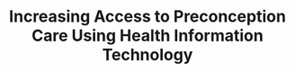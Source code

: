 ---
name: "Increasing Access To Preconception Care"
title: "Increasing Access to Preconception Care Using Health Information Technology"
journal: "journal name" 
project: null
event: "Salud(i)Ciencia"
authors:
- name: "Mitchell, S."
- name: "Bickmore, T."
- name: "Paasche-Orlow, M."
- name: "Williams, C."
- name: "Forsythe, S."
- name: "Atrash, H."
- name: "Johnson, K."
- name: "Jack, B."
year: 2010
resources: null
external_url: null
draft: false 
headless: true
---